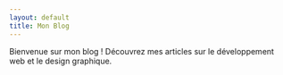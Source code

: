 ```yaml
---
layout: default
title: Mon Blog
---
```


Bienvenue sur mon blog ! Découvrez mes articles sur le développement web et le design graphique.
